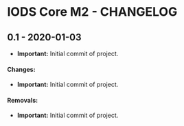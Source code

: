 IODS Core M2 - CHANGELOG
========================

0.1 - 2020-01-03
------------------

 * **Important:** Initial commit of project.

#### Changes:

 * **Important:** Initial commit of project.

#### Removals:

 * **Important:** Initial commit of project.
